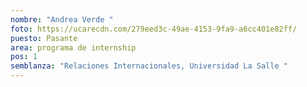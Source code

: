 ```yaml
---
nombre: "Andrea Verde "
foto: https://ucarecdn.com/279eed3c-49ae-4153-9fa9-a6cc401e82ff/
puesto: Pasante
area: programa de internship
pos: 1
semblanza: "Relaciones Internacionales, Universidad La Salle "
---
```

